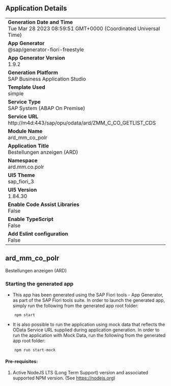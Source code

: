 ## Application Details
|               |
| ------------- |
|**Generation Date and Time**<br>Tue Mar 28 2023 08:59:51 GMT+0000 (Coordinated Universal Time)|
|**App Generator**<br>@sap/generator-fiori-freestyle|
|**App Generator Version**<br>1.9.2|
|**Generation Platform**<br>SAP Business Application Studio|
|**Template Used**<br>simple|
|**Service Type**<br>SAP System (ABAP On Premise)|
|**Service URL**<br>http://m4d:443/sap/opu/odata/ard/ZMM_C_CO_GETLIST_CDS
|**Module Name**<br>ard_mm_co_polr|
|**Application Title**<br>Bestellungen anzeigen (ARD)|
|**Namespace**<br>ard.mm.co.polr|
|**UI5 Theme**<br>sap_fiori_3|
|**UI5 Version**<br>1.84.30|
|**Enable Code Assist Libraries**<br>False|
|**Enable TypeScript**<br>False|
|**Add Eslint configuration**<br>False|

## ard_mm_co_polr

Bestellungen anzeigen (ARD)

### Starting the generated app

-   This app has been generated using the SAP Fiori tools - App Generator, as part of the SAP Fiori tools suite.  In order to launch the generated app, simply run the following from the generated app root folder:

```
    npm start
```

- It is also possible to run the application using mock data that reflects the OData Service URL supplied during application generation.  In order to run the application with Mock Data, run the following from the generated app root folder:

```
    npm run start-mock
```

#### Pre-requisites:

1. Active NodeJS LTS (Long Term Support) version and associated supported NPM version.  (See https://nodejs.org)


